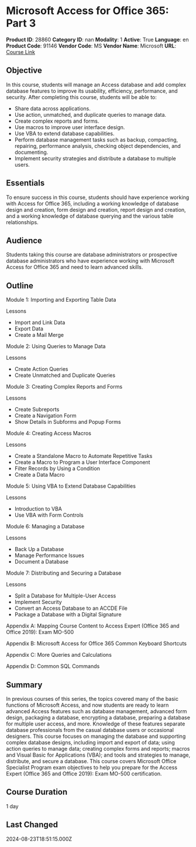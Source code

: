 # Microsoft Access for Office 365: Part 3

**Product ID**: 28860
**Category ID**: nan
**Modality**: 1
**Active**: True
**Language**: en
**Product Code**: 91146
**Vendor Code**: MS
**Vendor Name**: Microsoft
**URL**: [Course Link](https://www.fastlaneus.com/course/microsoft-91146)

## Objective
In this course, students will manage an Access database and add complex database features to improve its usability, efficiency, performance, and security. After completing this course, students will be able to:

 
- Share data across applications.
- Use action, unmatched, and duplicate queries to manage data.
- Create complex reports and forms.
- Use macros to improve user interface design.
- Use VBA to extend database capabilities.
- Perform database management tasks such as backup, compacting, repairing, performance 
analysis, checking object dependencies, and documenting.
- Implement security strategies and distribute a database to multiple users.

## Essentials
To ensure success in this course, students should have experience working with Access for Office 365, including a working knowledge of database design and creation, form design and creation, report design and creation, and a working knowledge of database querying and the various table relationships.

## Audience
Students taking this course are database administrators or prospective database administrators who have experience working with Microsoft Access for Office 365 and need to learn advanced skills.

## Outline
Module 1: Importing and Exporting Table Data

 
Lessons

 
- Import and Link Data
- Export Data
- Create a Mail Merge

Module 2: Using Queries to Manage Data

 
Lessons

 
- Create Action Queries
- Create Unmatched and Duplicate Queries

Module 3: Creating Complex Reports and Forms

 
Lessons

 
- Create Subreports
- Create a Navigation Form
- Show Details in Subforms and Popup Forms

Module 4: Creating Access Macros

 
Lessons

 
- Create a Standalone Macro to Automate Repetitive Tasks
- Create a Macro to Program a User Interface Component
- Filter Records by Using a Condition
- Create a Data Macro

Module 5: Using VBA to Extend Database Capabilities

 
Lessons

 
- Introduction to VBA
- Use VBA with Form Controls

Module 6: Managing a Database

 
Lessons

 
- Back Up a Database
- Manage Performance Issues
- Document a Database

Module 7: Distributing and Securing a Database

 
Lessons

 
- Split a Database for Multiple-User Access
- Implement Security
- Convert an Access Database to an ACCDE File
- Package a Database with a Digital Signature

Appendix A: Mapping Course Content to Access Expert (Office 365 and Office 2019): Exam MO-500


Appendix B: Microsoft Access for Office 365 Common Keyboard Shortcuts


Appendix C: More Queries and Calculations


Appendix D: Common SQL Commands

## Summary
In previous courses of this series, the topics covered many of the basic functions of Microsoft Access, and now students are ready to learn advanced Access features such as database management, advanced form design, packaging a database, encrypting a database, preparing a database for multiple user access, and more. Knowledge of these features separate database professionals from the casual database users or occasional designers. This course focuses on managing the database and supporting complex database designs, including import and export of data; using action queries to manage data; creating complex forms and reports; macros and Visual Basic for Applications (VBA); and tools and strategies to manage, distribute, and secure a database. This course covers Microsoft Office Specialist Program exam objectives to help you prepare for the Access Expert (Office 365 and Office 2019): Exam MO-500 certification.

## Course Duration
1 day

## Last Changed
2024-08-23T18:51:15.000Z
